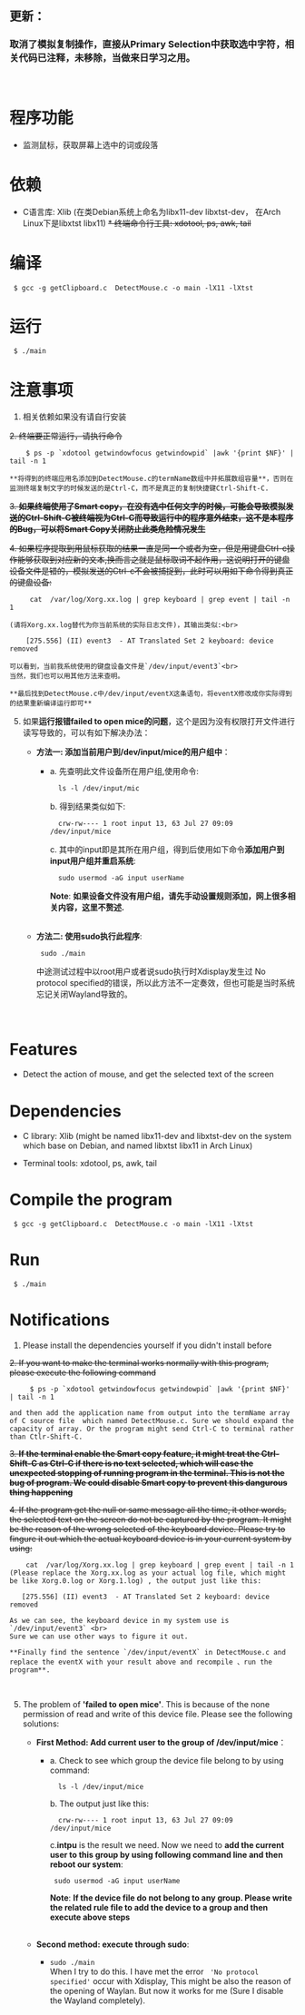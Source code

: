 ## 更新：
### 取消了模拟复制操作，直接从Primary Selection中获取选中字符，相关代码已注释，未移除，当做来日学习之用。

<br>

# 程序功能
* 监测鼠标，获取屏幕上选中的词或段落

# 依赖
* C语言库: Xlib (在类Debian系统上命名为libx11-dev libxtst-dev， 在Arch Linux下是libxtst libx11)
 <del>* 终端命令行工具: xdotool, ps, awk, tail
 
# 编译 

     $ gcc -g getClipboard.c  DetectMouse.c -o main -lX11 -lXtst

# 运行
     $ ./main

# 注意事项
 1. 相关依赖如果没有请自行安装
  
 <del>2. 终端要正常运行，请执行命令 

        $ ps -p `xdotool getwindowfocus getwindowpid` |awk '{print $NF}' | tail -n 1 

    **将得到的终端应用名添加到DetectMouse.c的termName数组中并拓展数组容量**，否则在监测终端复制文字的时候发送的是Ctrl-C，而不是真正的复制快捷键Ctrl-Shift-C.

 <del>3. **如果终端使用了Smart copy，在没有选中任何文字的时候，可能会导致模拟发送的Ctrl-Shift-C被终端视为Ctrl-C而导致运行中的程序意外结束，这不是本程序的Bug，可以将Smart Copy关闭防止此类危险情况发生**  

 <del>4. 如果程序提取到用鼠标获取的结果一直是同一个或者为空，但是用键盘Ctrl-c操作能够获取到对应新的文本,换而言之就是鼠标取词不起作用，这说明打开的键盘设备文件是错的，模拟发送的Ctrl-c不会被捕捉到，此时可以用如下命令得到真正的键盘设备: <br> 
    
         cat  /var/log/Xorg.xx.log | grep keyboard | grep event | tail -n 1  

    (请将Xorg.xx.log替代为你当前系统的实际日志文件)，其输出类似:<br> 

        [275.556] (II) event3  - AT Translated Set 2 keyboard: device removed 

    可以看到，当前我系统使用的键盘设备文件是`/dev/input/event3`<br> 
    当然，我们也可以用其他方法来查明。

    **最后找到DetectMouse.c中/dev/input/eventX这条语句，将eventX修改成你实际得到的结果重新编译运行即可**
  </del>
   
5. 如果**运行报错failed to open mice的问题**，这个是因为没有权限打开文件进行读写导致的，可以有如下解决办法：    
    * **方法一: 添加当前用户到/dev/input/mice的用户组中**：<br>
        * a. 先查明此文件设备所在用户组,使用命令:<br> 
  
                ls -l /dev/input/mic

           b. 得到结果类似如下:<br>  

                crw-rw---- 1 root input 13, 63 Jul 27 09:09 /dev/input/mice

           c. 其中的input即是其所在用户组，得到后使用如下命令**添加用户到input用户组并重启系统**:<br> 

                sudo usermod -aG input userName
            
            **Note**: **如果设备文件没有用户组，请先手动设置规则添加，网上很多相关内容，这里不赘述.** <br><br>

    * **方法二: 使用sudo执行此程序**: <br> 
     
           sudo ./main 

         中途测试过程中以root用户或者说sudo执行时Xdisplay发生过 No protocol specified的错误，所以此方法不一定奏效，但也可能是当时系统忘记关闭Wayland导致的。

<br>

# Features
* Detect the action of mouse, and get the selected text of the screen

# Dependencies
* C library: Xlib (might be named libx11-dev and libxtst-dev on the system which base on Debian, and named libxtst libx11 in Arch Linux) <br> 
  
* Terminal tools: xdotool, ps, awk, tail

# Compile the program
     $ gcc -g getClipboard.c  DetectMouse.c -o main -lX11 -lXtst

# Run
     $ ./main

# Notifications
1. Please install the dependencies yourself if you didn't install before 

 <del>2. If you want to make the terminal works normally with this program, please execute the following command 

         $ ps -p `xdotool getwindowfocus getwindowpid` |awk '{print $NF}' | tail -n 1 

    and then add the application name from output into the termName array of C source file  which named DetectMouse.c. Sure we should expand the capacity of array. Or the program might send Ctrl-C to terminal rather than Ctlr-Shift-C.

 <del>3. **If the terminal enable the Smart copy feature, it might treat the Ctrl-Shift-C as Ctrl-C if there is no text selected, which will case the unexpected stopping of running program in the terminal. This is not the bug of program. We could disable Smart copy to prevent this dangurous thing happening** 

 <del>4. If the program get the null or same message all the time, it other words, the selected text on the screen do not be captured by the program. It might be the reason of the wrong selected of the keyboard device. Please try to fingure it out which the actual keyboard device is in your current system by using: <br>  
   
        cat  /var/log/Xorg.xx.log | grep keyboard | grep event | tail -n 1
    (Please replace the Xorg.xx.log as your actual log file, which might be like Xorg.0.log or Xorg.1.log) , the output just like this:  

       [275.556] (II) event3  - AT Translated Set 2 keyboard: device removed 

    As we can see, the keyboard device in my system use is `/dev/input/event3` <br> 
    Sure we can use other ways to figure it out. 

    **Finally find the sentence `/dev/input/eventX` in DetectMouse.c and replace the eventX with your result above and recompile 、run the program**.
<br> 

   
5. The problem of **'failed to open mice'**. This is because of the none permission of read and write of this device file. Please see the following solutions:
    * **First Method: Add current user to the group of /dev/input/mice**：<br>
        * a. Check to see which group the device file belong to by using command:<br> 
         
                ls -l /dev/input/mice

           b. The output just like this:<br>  

                crw-rw---- 1 root input 13, 63 Jul 27 09:09 /dev/input/mice

           c.__intpu__ is the result we need. Now we need to **add the current user to this    group by using following command line and then reboot our system**:<br>
                
               sudo usermod -aG input userName 
            
            **Note**: **If the device file do not belong to any group. Please write the related rule file to add the device to a group and then execute above steps** <br><br>

    * **Second method: execute through sudo**: <br>
        * `sudo ./main`<br>
        When I try to do this. I have met the error ` 'No protocol specified'` occur with Xdisplay, This might be also the reason of the opening of Waylan. But now it works for me (Sure I disable the Wayland completely).

<br>